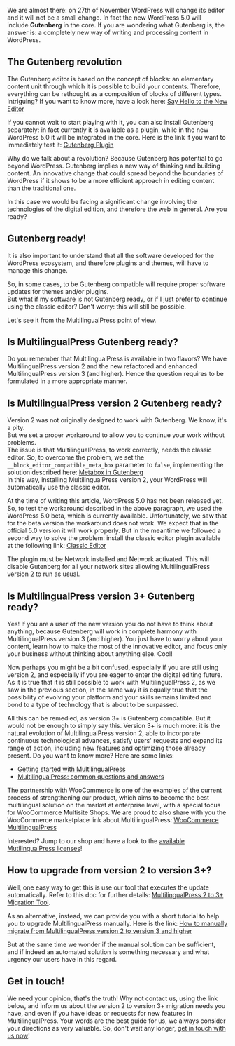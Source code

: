 We are almost there: on 27th of November WordPress will change its editor and it will not be a small change. In fact the new WordPress 5.0 will include **Gutenberg** in the core. If you are wondering what Gutenberg is, the answer is: a completely new way of writing and processing content in WordPress.

## The Gutenberg revolution

The Gutenberg editor is based on the concept of blocks: an elementary content unit through which it is possible to build your contents. Therefore, everything can be rethought as a composition of blocks of different types. Intriguing? If you want to know more, have a look here: [Say Hello to the New Editor](https://wordpress.org/gutenberg/)

If you cannot wait to start playing with it, you can also install Gutenberg separately: in fact currently it is available as a plugin, while in the new WordPress 5.0 it will be integrated in the core. Here is the link if you want to immediately test it: [Gutenberg Plugin](https://wordpress.org/plugins/gutenberg/)

Why do we talk about a revolution? Because Gutenberg has potential to go beyond WordPress. Gutenberg implies a new way of thinking and building content. An innovative change that could spread beyond the boundaries of WordPress if it shows to be a more efficient approach in editing content than the traditional one.

In this case we would be facing a significant change involving the technologies of the digital edition, and therefore the web in general. Are you ready?

## Gutenberg ready!

It is also important to understand that all the software developed for the WordPress ecosystem, and therefore plugins and themes, will have to manage this change.

So, in some cases, to be Gutenberg compatible will require proper software updates for themes and/or plugins.  
But what if my software is not Gutenberg ready, or if I just prefer to continue using the classic editor? Don't worry: this will still be possible.

Let's see it from the MultilingualPress point of view.

## Is MultilingualPress Gutenberg ready?

Do you remember that MultilingualPress is available in two flavors? We have MultilingualPress version 2 and the new refactored and enhanced MultilingualPress version 3 (and higher). Hence the question requires to be formulated in a more appropriate manner.

## Is MultilingualPress version 2 Gutenberg ready?

Version 2 was not originally designed to work with Gutenberg. We know, it's a pity.  
But we set a proper workaround to allow you to continue your work without problems.  
The issue is that MultilingualPress, to work correctly, needs the classic editor. So, to overcome the problem, we set the `__block_editor_compatible_meta_box` parameter to `false`, implementing the solution described here: [Metabox in Gutenberg](https://wordpress.org/gutenberg/handbook/extensibility/meta-box/)  
In this way, installing MultilingualPress version 2, your WordPress will automatically use the classic editor.

At the time of writing this article, WordPress 5.0 has not been released yet. So, to test the workaround described in the above paragraph, we used the WordPress 5.0 beta, which is currently available. Unfortunately, we saw that for the beta version the workaround does not work. We expect that in the official 5.0 version it will work properly. But in the meantime we followed a second way to solve the problem: install the classic editor plugin available at the following link: [Classic Editor](https://wordpress.org/plugins/classic-editor/)

The plugin must be Network installed and Network activated. This will disable Gutenberg for all your network sites allowing MultilingualPress version 2 to run as usual.

## Is MultilingualPress version 3+ Gutenberg ready?

Yes! If you are a user of the new version you do not have to think about anything, because Gutenberg will work in complete harmony with MultilingualPress version 3 (and higher). You just have to worry about your content, learn how to make the most of the innovative editor, and focus only your business without thinking about anything else. Cool!

Now perhaps you might be a bit confused, especially if you are still using version 2, and especially if you are eager to enter the digital editing future.  
As it is true that it is still possible to work with MultilingualPress 2, as we saw in the previous section, in the same way it is equally true that the possibility of evolving your platform and your skills remains limited and bond to a type of technology that is about to be surpassed.

All this can be remedied, as version 3+ is Gutenberg compatible. But it would not be enough to simply say this. Version 3+ is much more: it is the natural evolution of MultilingualPress version 2, able to incorporate continuous technological advances, satisfy users' requests and expand its range of action, including new features and optimizing those already present. Do you want to know more? Here are some links:

- [Getting started with MultilingualPress](https://multilingualpress.org/docs/getting-started-with-multilingualpress-3/)
- [MultilingualPress: common questions and answers](https://multilingualpress.org/docs/multilingualpress-3-common-questions-answers/)

The partnership with WooCommerce is one of the examples of the current process of strengthening our product, which aims to become the best multilingual solution on the market at enterprise level, with a special focus for WooCommerce Multisite Shops. We are proud to also share with you the WooCommerce marketplace link about MultilingualPress: [WooCommerce MultilingualPress](https://docs.woocommerce.com/document/woocommerce-multilingualpress/?aff=9240&cid=1061181)

Interested? Jump to our shop and have a look to the [available MutilingualPress licenses](https://multilingualpress.org/#buy)!

## How to upgrade from version 2 to version 3+?

Well, one easy way to get this is use our tool that executes the update automatically. Refer to this doc for further details: [MultilingualPress 2 to 3+ Migration Tool](https://multilingualpress.org/docs/multilingualpress-2-3-migration-tool/).

As an alternative, instead, we can provide you with a short tutorial to help you to upgrade MultilingualPress manually. Here is the link: [How to manually migrate from MultilingualPress version 2 to version 3 and higher](https://multilingualpress.org/docs/how-to-manually-migrate-from-multilingualpress-version-2-to-version-3/)

But at the same time we wonder if the manual solution can be sufficient, and if indeed an automated solution is something necessary and what urgency our users have in this regard.

## Get in touch!

We need your opinion, that's the truth! Why not contact us, using the link below, and inform us about the version 2 to version 3+ migration needs you have, and even if you have ideas or requests for new features in MultilingualPress. Your words are the best guide for us, we always consider your directions as very valuable. So, don't wait any longer, [get in touch with us now](https://multilingualpress.org/contact/)!